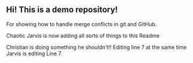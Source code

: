 ## Hi!  This is a demo repository! 

For showing how to handle merge conflicts in git and GitHub. 

Chaotic Jarvis is now adding all sorts of things to this Readme

Christian is doing something he shouldn't!! Editing line 7 at the same time Jarvis is editing Line 7. 